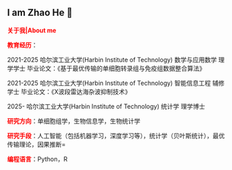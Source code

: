 ## I am Zhao He 👋

**<font color="red">关于我|About me</font>**

**<font color="red">教育经历</font>**：

2021-2025  哈尔滨工业大学(Harbin Institute of Technology)  数学与应用数学  理学学士    毕业论文：《基于最优传输的单细胞转录组与免疫组数据整合算法》

2021-2025  哈尔滨工业大学(Harbin Institute of Technology)   智能信息工程    辅修学士    毕业论文：《X波段雷达海杂波抑制技术》
         
2025-       哈尔滨工业大学(Harbin Institute of Technology)  统计学          理学博士

**<font color="red">研究方向</font>**：单细胞组学，生物信息学，生物统计学

**<font color="red">研究手段</font>**：人工智能（包括机器学习，深度学习等），统计学（贝叶斯统计），最优传输理论，因果推断=

**<font color="red">编程语言</font>**：Python，R

<!--
**Sawyer-HIT/Sawyer-HIT** is a ✨ _special_ ✨ repository because its `README.md` (this file) appears on your GitHub profile.

Here are some ideas to get you started:

- 🔭 I’m currently working on ...
- 🌱 I’m currently learning ...
- 👯 I’m looking to collaborate on ...
- 🤔 I’m looking for help with ...
- 💬 Ask me about ...
- 📫 How to reach me: ...
- 😄 Pronouns: ...
- ⚡ Fun fact: ...
-->
